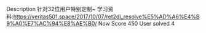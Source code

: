 Description 
针对32位用户特别定制~ 
学习资料:https://veritas501.space/2017/10/07/ret2dl_resolve%E5%AD%A6%E4%B9%A0%E7%AC%94%E8%AE%B0/ 
Now Score 450
User solved 4
